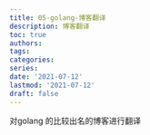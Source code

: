 ```yaml
---
title: 05-golang-博客翻译
description: 博客翻译
toc: true
authors:
tags:
categories:
series:
date: '2021-07-12'
lastmod: '2021-07-12'
draft: false
---
```


对golang 的比较出名的博客进行翻译